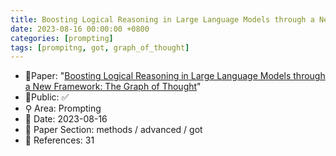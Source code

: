 ```yaml
---
title: Boosting Logical Reasoning in Large Language Models through a New Framework
date: 2023-08-16 00:00:00 +0800
categories: [prompting]
tags: [prompitng, got, graph_of_thought]
---
```


- 📙Paper: "[Boosting Logical Reasoning in Large Language Models through a New Framework: The Graph of Thought](https://www.semanticscholar.org/paper/Boosting-Logical-Reasoning-in-Large-Language-Models-Lei-Lin/ba4aa83248a1d08b521392eb971e47d10b7c74e1)"
- 🔑Public: ✅
- ⚲ Area: Prompting
- 📅 Date: 2023-08-16
- 🔎 Paper Section: methods / advanced / got
- 📝 References: 31
